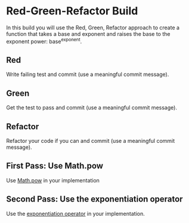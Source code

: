 # Red-Green-Refactor Build

In this build you will use the Red, Green, Refactor approach to create a function
that takes a base and exponent and raises the base to the exponent power:
base<sup>exponent</sup>.

## Red

Write failing test and commit (use a meaningful commit message).

## Green

Get the test to pass and commit (use a meaningful commit message).

## Refactor

Refactor your code if you can and commit (use a meaningful commit message).

## First Pass: Use Math.pow

Use [Math.pow](https://developer.mozilla.org/en-US/docs/Web/JavaScript/Reference/Global_Objects/Math/pow)
in your implementation

## Second Pass: Use the exponentiation operator

Use the [exponentiation operator](https://developer.mozilla.org/en-US/docs/Web/JavaScript/Reference/Operators/Exponentiation)
in your implementation.
